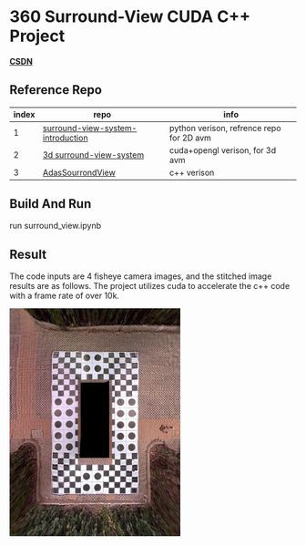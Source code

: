 # 360 Surround-View CUDA C++ Project

**[CSDN](https://blog.csdn.net/zyy_1278735167/article/details/133716840?spm=1001.2014.3001.5502)**

## Reference Repo

|index|repo|info|
|----|----|----|
|1|[surround-view-system-introduction](https://github.com/neozhaoliang/surround-view-system-introduction)|python verison, refrence repo for 2D avm|
|2|[3d surround-view-system](https://github.com/SokratG/Surround-View)|cuda+opengl verison, for 3d avm|
|3|[AdasSourrondView](https://github.com/JokerEyeAdas/AdasSourrondView)|c++ verison|

## Build And Run
run surround_view.ipynb
## Result
The code inputs are 4 fisheye camera images, and the stitched image results are as follows. The project utilizes cuda to accelerate the c++ code with a frame rate of over 10k.

<img src="./surround.jpg" width="300">
